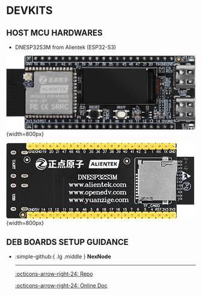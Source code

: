 # DEVKITS

## HOST MCU HARDWARES

- DNESP32S3M from Alientek (ESP32-S3)

![DNESP32S3M](DNESP32S3M.png){width=800px}

![DNESP32S3M-BACK](DNESP32S3M-BACK.png){width=800px}

<!-- - DNESP32S3 from Alientek (ESP32-S3)

![DNESP32S3](DNESP32S3.png){width=70%}

![DNESP32S3-BACK](DNESP32S3-BACK.png){width=70%} -->


<!-- - FK743M2-IIT6 from FANKE (STM32H743)

![FK743M2-IIT6](FK743M2-IIT6.png){width=80%}

![FK743M2-IIT6-BACK](FK743M2-IIT6-BACK.png){width=70%} -->

## DEB BOARDS SETUP GUIDANCE

<div class="grid cards" markdown>

-   :simple-github:{ .lg .middle } __NexNode__

    ---

    [:octicons-arrow-right-24: <a href="https://github.com/Shuaiwen-Cui/NexNode.git" target="_blank"> Repo </a>](#)

    [:octicons-arrow-right-24: <a href="https://shuaiwen-cui.github.io/NexNode/" target="_blank"> Online Doc </a>](#)


</div>